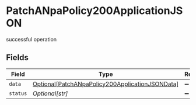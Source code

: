 # PatchANpaPolicy200ApplicationJSON

successful operation


## Fields

| Field                                                                                                               | Type                                                                                                                | Required                                                                                                            | Description                                                                                                         | Example                                                                                                             |
| ------------------------------------------------------------------------------------------------------------------- | ------------------------------------------------------------------------------------------------------------------- | ------------------------------------------------------------------------------------------------------------------- | ------------------------------------------------------------------------------------------------------------------- | ------------------------------------------------------------------------------------------------------------------- |
| `data`                                                                                                              | [Optional[PatchANpaPolicy200ApplicationJSONData]](../../models/operations/patchanpapolicy200applicationjsondata.md) | :heavy_minus_sign:                                                                                                  | N/A                                                                                                                 |                                                                                                                     |
| `status`                                                                                                            | *Optional[str]*                                                                                                     | :heavy_minus_sign:                                                                                                  | N/A                                                                                                                 | error                                                                                                               |